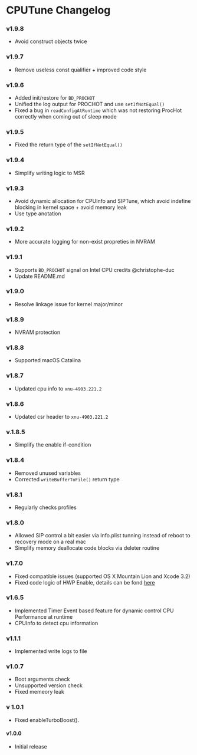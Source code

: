CPUTune Changelog
=======================
### v1.9.8

- Avoid construct objects twice

### v1.9.7

- Remove useless const qualifier + improved code style

### v1.9.6

- Added init/restore for ```BD_PROCHOT```
- Unified the log output for PROCHOT and use ```setIfNotEqual()```
- Fixed a bug in ```readConfigAtRuntime``` which was not restoring ProcHot correctly when coming out of sleep mode

### v1.9.5

- Fixed the return type of the ```setIfNotEqual()```

### v1.9.4

- Simplify writing logic to MSR

### v1.9.3
- Avoid dynamic allocation for CPUInfo and SIPTune, which avoid indefine blocking in kernel space + avoid memory leak
- Use type anotation

### v1.9.2

- More accurate logging for non-exist propreties in NVRAM

### v1.9.1

- Supports ```BD_PROCHOT``` signal on Intel CPU credits @christophe-duc
- Update README.md

### v1.9.0

- Resolve linkage issue for kernel major/minor

### v1.8.9

- NVRAM protection

### v1.8.8

- Supported macOS Catalina

### v1.8.7

- Updated cpu info to ```xnu-4903.221.2```

### v1.8.6

- Updated csr header to ```xnu-4903.221.2```

### v.1.8.5

- Simplify the enable if-condition

### v1.8.4

- Removed unused variables
- Corrected  ```writeBufferToFile()``` return type

### v1.8.1
- Regularly checks profiles

### v1.8.0
- Allowed SIP control a bit easier via Info.plist tunning instead of reboot to recovery mode on a real mac
- Simplify memory deallocate code blocks via deleter routine

### v1.7.0
- Fixed compatible issues (supported OS X Mountain Lion and Xcode 3.2)
- Fixed code logic of HWP Enable, details can be fond [here](https://www.intel.com/content/dam/www/public/us/en/documents/manuals/64-ia-32-architectures-software-developer-vol-3b-part-2-manual.pdf)

### v1.6.5
- Implemented Timer Event based feature for dynamic control CPU Performance at runtime 
- CPUInfo to detect cpu information

### v1.1.1
- Implemented write logs to file

### v1.0.7
- Boot arguments check 
- Unsupported version check 
- Fixed memeory leak

### v 1.0.1
- Fixed enableTurboBoost().

#### v1.0.0
- Initial release
